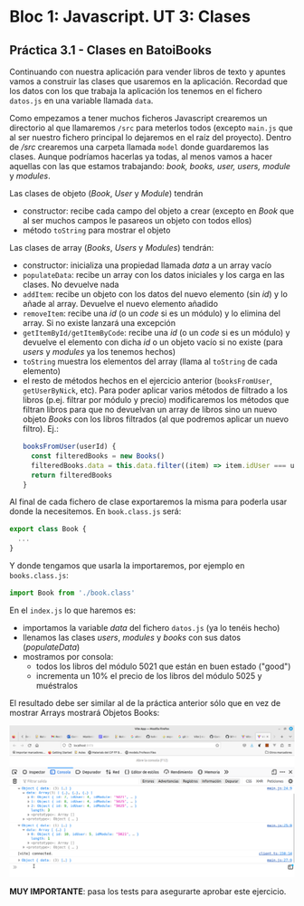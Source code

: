 # Bloc 1: Javascript. UT 3: Clases
## Práctica 3.1 - Clases en BatoiBooks
Continuando con nuestra aplicación para vender libros de texto y apuntes vamos a construir las clases que usaremos en la aplicación. Recordad que los datos con los que trabaja la aplicación los tenemos en el fichero `datos.js` en una variable llamada `data`.

Como empezamos a tener muchos ficheros Javascript crearemos un directorio al que llamaremos `/src` para meterlos todos (excepto `main.js` que al ser nuestro fichero principal lo dejaremos en el raíz del proyecto). Dentro de _/src_ crearemos una carpeta llamada `model` donde guardaremos las clases. Aunque podríamos hacerlas ya todas, al menos vamos a hacer aquellas con las que estamos trabajando: _book, books, user, users, module_ y _modules_. 

Las clases de objeto (_Book_, _User_ y _Module_) tendrán
- constructor: recibe cada campo del objeto a crear (excepto en _Book_ que al ser muchos campos le pasareos un objeto con todos ellos)
- método `toString` para mostrar el objeto

Las clases de array (_Books_, _Users_ y _Modules_) tendrán:
- constructor: inicializa una propiedad llamada _data_ a un array vacío
- `populateData`: recibe un array con los datos iniciales y los carga en las clases. No devuelve nada
- `addItem`: recibe un objeto con los datos del nuevo elemento (sin _id_) y lo añade al array. Devuelve el nuevo elemento añadido
- `removeItem`: recibe una _id_ (o un _code_ si es un módulo) y lo elimina del array. Si no existe lanzará una excepción
- `getItemById/getItemByCode`: recibe una _id_ (o un _code_ si es un módulo) y devuelve el elemento con dicha _id_ o un objeto vacío si no existe (para _users_ y _modules_ ya los tenemos hechos)
- `toString` muestra los elementos del array (llama al `toString` de cada elemento)
- el resto de métodos hechos en el ejercicio anterior (`booksFromUser`, `getUserByNick`, etc). Para poder aplicar varios métodos de filtrado a los libros (p.ej. filtrar por módulo y precio) modificaremos los métodos que filtran libros para que no devuelvan un array de libros sino un nuevo objeto _Books_ con los libros filtrados (al que podremos aplicar un nuevo filtro). Ej.:
  ```javascript
  booksFromUser(userId) {
    const filteredBooks = new Books()
    filteredBooks.data = this.data.filter((item) => item.idUser === userId)
    return filteredBooks
  }
  ```

Al final de cada fichero de clase exportaremos la misma para poderla usar donde la necesitemos. En `book.class.js` será:
```javascript
export class Book {
  ...
}
```

Y donde tengamos que usarla la importaremos, por ejemplo en `books.class.js`:
```javascript
import Book from './book.class'
```

En el `index.js` lo que haremos es:
- importamos la variable _data_ del fichero `datos.js` (ya lo tenéis hecho)
- llenamos las clases _users_, _modules_ y _books_ con sus datos (_populateData_)
- mostramos por consola: 
  - todos los libros del módulo 5021 que están en buen estado ("good")
  - incrementa un 10% el precio de los libros del módulo 5025 y muéstralos

El resultado debe ser similar al de la práctica anterior sólo que en vez de mostrar Arrays mostrará Objetos Books:

![consola](img/consolaClases.png)

**MUY IMPORTANTE**: pasa los tests para asegurarte aprobar este ejercicio.
